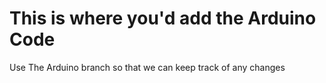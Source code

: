 # This is where you'd add the Arduino Code
Use The Arduino branch so that we can keep track of any changes
